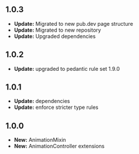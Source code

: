 ## 1.0.3

- **Update:** Migrated to new pub.dev page structure
- **Update:** Migrated to new repository
- **Update:** Upgraded dependencies

## 1.0.2

- **Update:** upgraded to pedantic rule set 1.9.0

## 1.0.1

- **Update:** dependencies
- **Update:** enforce stricter type rules

## 1.0.0

- **New:** AnimationMixin
- **New:** AnimationController extensions
